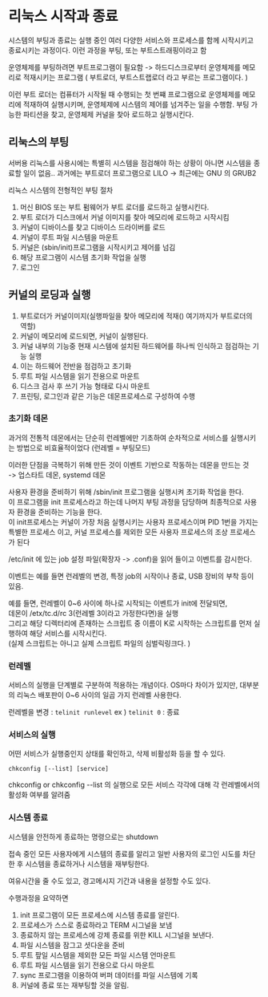 # 리눅스 시작과 종료

시스템의 부팅과 종료는 실행 중인 여러 다양한 서비스와 프로세스를 함께 시작시키고 종료시키는 과정이다. 
이런 과정을 부팅, 또는 부트스트래핑이라고 함

운영체제를 부팅하려면 부트프로그램이 필요함 -> 하드디스크로부터 운영체제를 메모리로 적재시키는 프로그램 ( 부트로더, 부트스트랩로더 라고 부르는 프로그램이다. )

이런 부트 로더는 컴퓨터가 시작될 때 수행되는 첫 번쨰 프로그램으로 운영체제를 메모리에 적재하여 실행시키며, 운영체제에 시스템의 제어를 넘겨주는 일을 수행함.
부팅 가능한 파티션을 찾고, 운영체제 커널을 찾아 로드하고 실행시킨다. 

## 리눅스의 부팅
서버용 리눅스를 사용시에는 특별히 시스템을 점검해야 하는 상황이 아니면 시스템을 종료할 일이 없음.. 
과거에는 부트로더 프로그램으로 LILO -> 최근에는 GNU 의 GRUB2

리눅스 시스템의 전형적인 부팅 절차
1. 머신 BIOS 또는 부트 펌웨어가 부트 로더를 로드하고 실행시킨다. 
2. 부트 로더가 디스크에서 커널 이미지를 찾아 메모리에 로드하고 시작시킴
3. 커널이 디바이스를 찾고 디바이스 드라이버를 로드
4. 커널이 루트 파일 시스템을 마운트
5. 커널은 (sbin/init)프로그램을 시작시키고 제어를 넘김
6. 해당 프로그램이 시스템 초기화 작업을 실행
7. 로그인

## 커널의 로딩과 실행 

1. 부트로더가 커널이미지(실행파일을 찾아 메모리에 적재() 여기까지가 부트로더의 역할)
2. 커널이 메모리에 로드되면, 커널이 실행된다.
3. 커널 내부의 기능중 현재 시스템에 설치된 하드웨어를 하나씩 인식하고 점검하는 기능 실행
4. 이는 하드웨어 전반을 점검하고 초기화
5. 루트 파일 시스템을 읽기 전용으로 마운트
6. 디스크 검사 후 쓰기 가능 형태로 다시 마운트
7. 프린팅, 로그인과 같은 기능은 데몬프로세스로 구성하여 수행

### 초기화 데몬

과거의 전통적 데몬에서는 단순히 런레벨에만 기초하여 순차적으로 서비스를 실행시키는 방법으로 비효율적이었다 (런레벨 = 부팅모드)

이러한 단점을 극복하기 위해 만든 것이 이벤트 기반으로 작동하는 데몬을 만드는 것    
-> 업스타트 데몬, systemd 데몬

사용자 환경을 준비하기 위해 /sbin/init 프로그램을 실행시켜 초기화 작업을 한다.     
이 프로그램을 init 프로세스라고 하는데 나머지 부팅 과정을 담당하며 최종적으로 사용자 환경을 준비하는 기능을 한다.     
이 init프로세스는 커널이 가장 처음 실행시키는 사용자 프로세스이며 PID 1번을 가지는 특별한 프로세스 이고, 커널 프로세스를 제외한 모든 사용자 프로세스의 조상 프로세스가 된다    

/etc/init 에 있는 job 설정 파일(확장자 -> .conf)을 읽어 들이고 이벤트를 감시한다.    

이벤트는 예를 들면 런레벨의 변경, 특정 job의 시작이나 종료, USB 장비의 부착 등이 있음.    

예를 들면, 런레벨이 0~6 사이에 하나로 시작되는 이벤트가 init에 전달되면,    
데몬이 /etx/tc.d/rc 3(런레벨 3이라고 가정한다면)을 실행    
그리고 해당 디렉터리에 존재하는 스크립트 중 이름이 K로 시작하는 스크립트를 먼저 실행하여 해당 서비스를 시작시킨다.   
(실제 스크립트는 아니고 실제 스크립트 파일의 심벌릭링크다. )

### 런레벨

서비스의 실행을 단계별로 구분하여 적용하는 개념이다. 
OS마다 차이가 있지만, 대부분의 리눅스 배포판이 0~6 사이의 일곱 가지 런레벨 사용한다. 

런레벨을 변경 : `telinit runlevel`
ex ) `telinit 0` : 종료

### 서비스의 실행 

어떤 서비스가 실행중인지 상태를 확인하고, 삭제 비활성화 등을 할 수 있다. 

`chkconfig [--list] [service]`

chkconfig or chkconfig --list 의 실행으로 모든 서비스 각각에 대해 각 런레벨에서의 활성화 여부를 알려줌 

### 시스템 종료

시스템을 안전하게 종료하는 명령으로는 shutdown 

접속 중인 모든 사용자에게 시스템의 종료를 알리고 일반 사용자의 로그인 시도를 차단한 후 시스템을 종료하거나 시스템을 재부팅한다. 

여유시간을 줄 수도 있고, 경고메시지 기간과 내용을 설정할 수도 있다. 

수행과정을 요약하면

1. init 프로그램이 모든 프로세스에 시스템 종료를 알린다. 
2. 프로세스가 스스로 종료하라고 TERM 시그널을 보냄 
3. 종료하지 않는 프로세스에 강제 종료를 위한 KILL 시그널을 보낸다. 
4. 파일 시스템을 잠그고 셧다운을 준비
5. 루트 팦일 시스템을 제외한 모든 파일 시스템 언마운트
6. 루트 파일 시스템을 읽기 전용으로 다시 마운트 
7. sync 프로그램을 이용하여 버퍼 데이터를 파일 시스템에 기록
8. 커널에 종료 또는 재부팅할 것을 알림. 